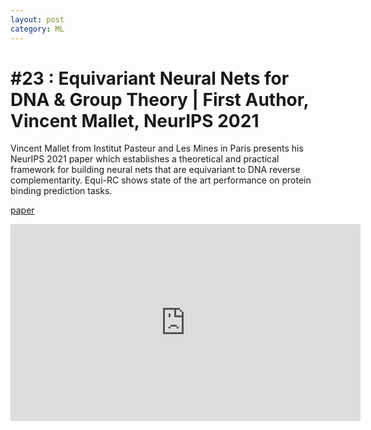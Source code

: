 ```yaml
---
layout: post
category: ML 
---
```


# #23 : Equivariant Neural Nets for DNA & Group Theory | First Author, Vincent Mallet, NeurIPS 2021 

Vincent Mallet from Institut Pasteur and Les Mines in Paris presents his NeurIPS 2021 paper which establishes a theoretical and practical framework for building neural nets that are equivariant to DNA reverse complementarity. Equi-RC shows state of the art performance on protein binding prediction tasks.

[paper](https://www.biorxiv.org/content/10.1101/2021.06.03.446953v1.abstract)

<iframe width="560" height="315" src="https://www.youtube.com/embed/8O32yJ-P0V8" title="YouTube video player" frameborder="0" allow="accelerometer; autoplay; clipboard-write; encrypted-media; gyroscope; picture-in-picture" allowfullscreen></iframe>
